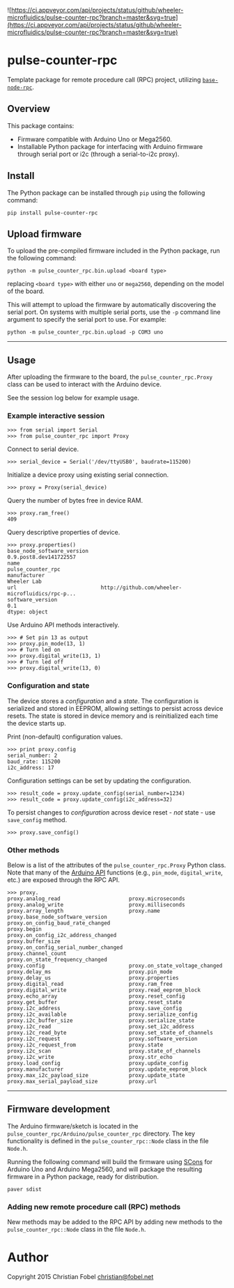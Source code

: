 ![https://ci.appveyor.com/api/projects/status/github/wheeler-microfluidics/pulse-counter-rpc?branch=master&svg=true](https://ci.appveyor.com/api/projects/status/github/wheeler-microfluidics/pulse-counter-rpc?branch=master&svg=true)
# pulse-counter-rpc #

Template package for remote procedure call (RPC) project, utilizing
[`base-node-rpc`][3].

## Overview ##

This package contains:

 - Firmware compatible with Arduino Uno or Mega2560.
 - Installable Python package for interfacing with Arduino firmware through
   serial port or i2c (through a serial-to-i2c proxy).

## Install ##

The Python package can be installed through `pip` using the following command:

    pip install pulse-counter-rpc

## Upload firmware ##

To upload the pre-compiled firmware included in the Python package, run the
following command:

    python -m pulse_counter_rpc.bin.upload <board type>

replacing `<board type>` with either `uno` or `mega2560`, depending on the
model of the board.

This will attempt to upload the firmware by automatically discovering the
serial port.  On systems with multiple serial ports, use the `-p` command line
argument to specify the serial port to use.  For example:

    python -m pulse_counter_rpc.bin.upload -p COM3 uno

--------------------------------------------------

## Usage ##

After uploading the firmware to the board, the `pulse_counter_rpc.Proxy` class can be
used to interact with the Arduino device.

See the session log below for example usage.

### Example interactive session ###

    >>> from serial import Serial
    >>> from pulse_counter_rpc import Proxy

Connect to serial device.

    >>> serial_device = Serial('/dev/ttyUSB0', baudrate=115200)

Initialize a device proxy using existing serial connection.

    >>> proxy = Proxy(serial_device)

Query the number of bytes free in device RAM.

    >>> proxy.ram_free()
    409

Query descriptive properties of device.

    >>> proxy.properties()
    base_node_software_version                               0.9.post8.dev141722557
    name                                                                  pulse_counter_rpc
    manufacturer                                                        Wheeler Lab
    url                           http://github.com/wheeler-microfluidics/rpc-p...
    software_version                                                            0.1
    dtype: object

Use Arduino API methods interactively.

    >>> # Set pin 13 as output
    >>> proxy.pin_mode(13, 1)
    >>> # Turn led on
    >>> proxy.digital_write(13, 1)
    >>> # Turn led off
    >>> proxy.digital_write(13, 0)


### Configuration and state ###

The device stores a *configuration* and a *state*.  The configuration is
serialized and stored in EEPROM, allowing settings to persist across device
resets.  The state is stored in device memory and is reinitialized each time
the device starts up.

Print (non-default) configuration values.

    >>> print proxy.config
    serial_number: 2
    baud_rate: 115200
    i2c_address: 17

Configuration settings can be set by updating the configuration.

    >>> result_code = proxy.update_config(serial_number=1234)
    >>> result_code = proxy.update_config(i2c_address=32)

To persist changes to *configuration* across device reset - *not* state - use
`save_config` method.

    >>> proxy.save_config()

### Other methods ###

Below is a list of the attributes of the `pulse_counter_rpc.Proxy` Python class.  Note
that many of the [Arduino API][1] functions (e.g., `pin_mode`, `digital_write`,
etc.) are exposed through the RPC API.

    >>> proxy.
    proxy.analog_read                      proxy.microseconds
    proxy.analog_write                     proxy.milliseconds
    proxy.array_length                     proxy.name
    proxy.base_node_software_version       proxy.on_config_baud_rate_changed
    proxy.begin                            proxy.on_config_i2c_address_changed
    proxy.buffer_size                      proxy.on_config_serial_number_changed
    proxy.channel_count                    proxy.on_state_frequency_changed
    proxy.config                           proxy.on_state_voltage_changed
    proxy.delay_ms                         proxy.pin_mode
    proxy.delay_us                         proxy.properties
    proxy.digital_read                     proxy.ram_free
    proxy.digital_write                    proxy.read_eeprom_block
    proxy.echo_array                       proxy.reset_config
    proxy.get_buffer                       proxy.reset_state
    proxy.i2c_address                      proxy.save_config
    proxy.i2c_available                    proxy.serialize_config
    proxy.i2c_buffer_size                  proxy.serialize_state
    proxy.i2c_read                         proxy.set_i2c_address
    proxy.i2c_read_byte                    proxy.set_state_of_channels
    proxy.i2c_request                      proxy.software_version
    proxy.i2c_request_from                 proxy.state
    proxy.i2c_scan                         proxy.state_of_channels
    proxy.i2c_write                        proxy.str_echo
    proxy.load_config                      proxy.update_config
    proxy.manufacturer                     proxy.update_eeprom_block
    proxy.max_i2c_payload_size             proxy.update_state
    proxy.max_serial_payload_size          proxy.url

--------------------------------------------------

## Firmware development ##

The Arduino firmware/sketch is located in the `pulse_counter_rpc/Arduino/pulse_counter_rpc`
directory.  The key functionality is defined in the `pulse_counter_rpc::Node` class in
the file `Node.h`.

Running the following command will build the firmware using [SCons][2] for
Arduino Uno and Arduino Mega2560, and will package the resulting firmware in a
Python package, ready for distribution.

    paver sdist

### Adding new remote procedure call (RPC) methods ###

New methods may be added to the RPC API by adding new methods to the
`pulse_counter_rpc::Node` class in the file `Node.h`.

# Author #

Copyright 2015 Christian Fobel <christian@fobel.net>


[1]: https://www.arduino.cc/en/Reference/HomePage
[2]: http://www.scons.org/
[3]: https://github.com/wheeler-microfluidics/base_node_rpc
